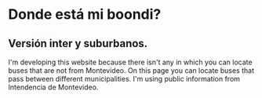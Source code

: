 # Donde está mi boondi?
## Versión inter y suburbanos.

I'm developing this website because there isn't any in which you can locate buses that are not from Montevideo. On this page you can locate buses that pass between different municipalities.
I'm using public information from Intendencia de Montevideo.
